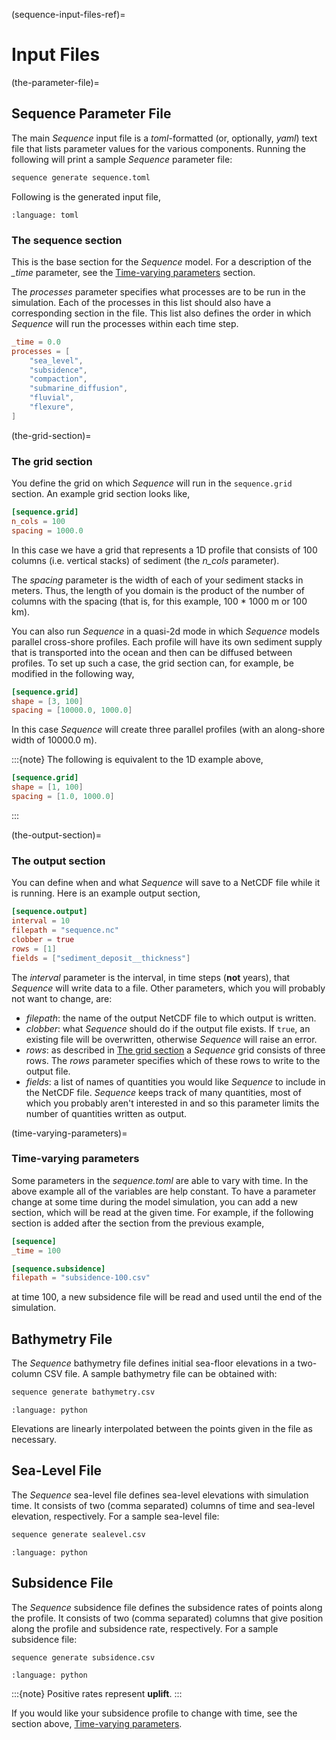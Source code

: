 (sequence-input-files-ref)=
# Input Files

<!-- start-input-files -->


(the-parameter-file)=

## Sequence Parameter File

The main *Sequence* input file is a *toml*-formatted (or, optionally, *yaml*)
text file that lists parameter values for the various components. Running
the following will print a sample *Sequence* parameter file:

```bash
sequence generate sequence.toml
```

Following is the generated input file,

```{literalinclude} /generated/_sequence.toml
:language: toml
```

### The sequence section

This is the base section for the *Sequence* model. For a description of the
*\_time* parameter, see the [Time-varying parameters](time-varying-parameters) section.

The *processes* parameter specifies what processes are to be run in the
simulation. Each of the processes in this list should also have a corresponding
section in the file. This list also defines the order in which *Sequence* will
run the processes within each time step.

```toml
_time = 0.0
processes = [
    "sea_level",
    "subsidence",
    "compaction",
    "submarine_diffusion",
    "fluvial",
    "flexure",
]
```

(the-grid-section)=

### The grid section

You define the grid on which *Sequence* will run in the `sequence.grid` section.
An example grid section looks like,

```toml
[sequence.grid]
n_cols = 100
spacing = 1000.0
```

In this case we have a grid that represents a 1D profile that consists of
100 columns (i.e. vertical stacks) of sediment (the *n_cols* parameter).

The *spacing* parameter is the width of each of your sediment stacks in meters.
Thus, the length of you domain is the product of the number of columns with
the spacing (that is, for this example, 100 * 1000 m or 100 km).

You can also run *Sequence* in a quasi-2d mode in which *Sequence* models parallel
cross-shore profiles. Each profile will have its own sediment supply that is
transported into the ocean and then can be diffused between profiles. To set up
such a case, the grid section can, for example, be modified in the following way,

```toml
[sequence.grid]
shape = [3, 100]
spacing = [10000.0, 1000.0]
```
In this case *Sequence* will create three parallel profiles (with an along-shore
width of 10000.0 m).

:::{note}
The following is equivalent to the 1D example above,

```toml
[sequence.grid]
shape = [1, 100]
spacing = [1.0, 1000.0]
```
:::

(the-output-section)=

### The output section

You can define when and what *Sequence* will save to a NetCDF file while it is running.
Here is an example output section,

```toml
[sequence.output]
interval = 10
filepath = "sequence.nc"
clobber = true
rows = [1]
fields = ["sediment_deposit__thickness"]
```

The *interval* parameter is the interval, in time steps (**not** years), that
*Sequence* will write data to a file. Other parameters, which you will
probably not want to change, are:

- *filepath*: the name of the output NetCDF file to which output is written.
- *clobber*: what *Sequence* should do if the output file exists. If `true`,
  an existing file will be overwritten, otherwise *Sequence* will raise an
  error.
- *rows*: as described in [The grid section](the-grid-section) a *Sequence* grid consists
  of three rows. The *rows* parameter specifies which of these rows to
  write to the output file.
- *fields*: a list of names of quantities you would like *Sequence* to include
  in the NetCDF file. *Sequence* keeps track of many quantities, most of which
  you probably aren't interested in and so this parameter limits the number
  of quantities written as output.

(time-varying-parameters)=

### Time-varying parameters

Some parameters in the *sequence.toml* are able to vary with time. In the above
example all of the variables are help constant. To have a parameter change
at some time during the model simulation, you can add a new section, which will
be read at the given time. For example, if the following section is added
after the section from the previous example,

```toml
[sequence]
_time = 100

[sequence.subsidence]
filepath = "subsidence-100.csv"
```

at time 100, a new subsidence file will be read and used until the end of the
simulation.

## Bathymetry File

The *Sequence* bathymetry file defines initial sea-floor elevations in
a two-column CSV file. A sample bathymetry file can be obtained with:

```bash
sequence generate bathymetry.csv
```

```{literalinclude} /generated/_bathymetry.csv
:language: python
```

Elevations are linearly interpolated between the points given in the file
as necessary.

## Sea-Level File

The *Sequence* sea-level file defines sea-level elevations with simulation
time. It consists of two (comma separated) columns of time and sea-level
elevation, respectively. For a sample sea-level file:

```bash
sequence generate sealevel.csv
```

```{literalinclude} /generated/_sealevel.csv
:language: python
```

## Subsidence File

The *Sequence* subsidence file defines the subsidence rates of points along
the profile. It consists of two (comma separated) columns that give position
along the profile and subsidence rate, respectively. For a sample subsidence
file:

```bash
sequence generate subsidence.csv
```

```{literalinclude} /generated/_subsidence.csv
:language: python
```

:::{note}
Positive rates represent **uplift**.
:::

If you would like your subsidence profile to change with time, see the
section above, [Time-varying parameters](time-varying-parameters).

<!-- end-input-files -->
